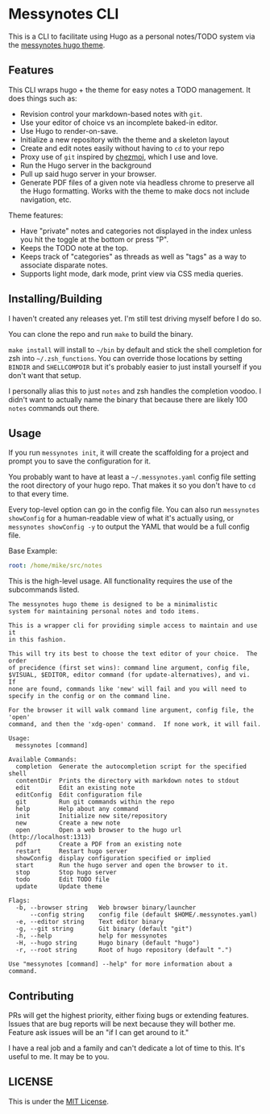 # Messynotes CLI

This is a CLI to facilitate using Hugo as a personal notes/TODO system via the
[messynotes hugo theme](../).

## Features

This CLI wraps hugo + the theme for easy notes a TODO management.  It does
things such as:

- Revision control your markdown-based notes with `git`.
- Use your editor of choice vs an incomplete baked-in editor.
- Use Hugo to render-on-save.
- Initialize a new repository with the theme and a skeleton layout
- Create and edit notes easily without having to `cd` to your repo
- Proxy use of `git` inspired by [chezmoi](https://www.chezmoi.io/), which I
  use and love.
- Run the Hugo server in the background
- Pull up said hugo server in your browser.
- Generate PDF files of a given note via headless chrome to preserve all the
  Hugo formatting.  Works with the theme to make docs not include navigation,
  etc.

Theme features:

- Have "private" notes and categories not displayed in the index unless you hit
  the toggle at the bottom or press "P".
- Keeps the TODO note at the top.
- Keeps track of "categories" as threads as well as "tags" as a way to
  associate disparate notes.
- Supports light mode, dark mode, print view via CSS media queries.

## Installing/Building

I haven't created any releases yet.  I'm still test driving myself before I do
so.

You can clone the repo and run `make` to build the binary.

`make install` will install to `~/bin` by default and stick the shell
completion for zsh into `~/.zsh_functions`.  You can override those locations
by setting `BINDIR` and `SHELLCOMPDIR` but it's probably easier to just install
yourself if you don't want that setup.

I personally alias this to just `notes` and zsh handles the completion voodoo.
I didn't want to actually name the binary that because there are likely 100
`notes` commands out there.

## Usage

If you run `messynotes init`, it will create the scaffolding for a project and
prompt you to save the configuration for it.

You probably want to have at least a `~/.messynotes.yaml` config file setting
the root directory of your hugo repo.  That makes it so you don't have to `cd`
to that every time.

Every top-level option can go in the config file.   You can also run
`messynotes showConfig` for a human-readable view of what it's actually using,
or `messynotes showConfig -y` to output the YAML that would be a full config
file.

Base Example:

```yaml
root: /home/mike/src/notes
```

This is the high-level usage.  All functionality requires the use of the
subcommands listed.

```text
The messynotes hugo theme is designed to be a minimalistic
system for maintaining personal notes and todo items.

This is a wrapper cli for providing simple access to maintain and use it
in this fashion.

This will try its best to choose the text editor of your choice.  The order
of precidence (first set wins): command line argument, config file,
$VISUAL, $EDITOR, editor command (for update-alternatives), and vi.  If
none are found, commands like 'new' will fail and you will need to
specify in the config or on the command line.

For the browser it will walk command line argument, config file, the 'open'
command, and then the 'xdg-open' command.  If none work, it will fail.

Usage:
  messynotes [command]

Available Commands:
  completion  Generate the autocompletion script for the specified shell
  contentDir  Prints the directory with markdown notes to stdout
  edit        Edit an existing note
  editConfig  Edit configuration file
  git         Run git commands within the repo
  help        Help about any command
  init        Initialize new site/repository
  new         Create a new note
  open        Open a web browser to the hugo url (http://localhost:1313)
  pdf         Create a PDF from an existing note
  restart     Restart hugo server
  showConfig  display configuration specified or implied
  start       Run the hugo server and open the browser to it.
  stop        Stop hugo server
  todo        Edit TODO file
  update      Update theme

Flags:
  -b, --browser string   Web browser binary/launcher
      --config string    config file (default $HOME/.messynotes.yaml)
  -e, --editor string    Text editor binary
  -g, --git string       Git binary (default "git")
  -h, --help             help for messynotes
  -H, --hugo string      Hugo binary (default "hugo")
  -r, --root string      Root of hugo repository (default ".")

Use "messynotes [command] --help" for more information about a command.
```

## Contributing

PRs will get the highest priority, either fixing bugs or extending features.
Issues that are bug reports will be next because they will bother me.  Feature
ask issues will be an "if I can get around to it."

I have a real job and a family and can't dedicate a lot of time to this.  It's
useful to me.  It may be to you.

## LICENSE

This is under the [MIT License](./LICENSE).
